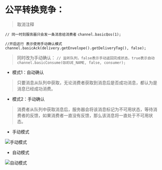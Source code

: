 # 公平转换竞争：
> 取消注释
 
`// 同一时刻服务器只会发一条消息给消费者`
`channel.basicQos(1); `

`//开启这行 表示使用手动确认模式`
`channel.basicAck(delivery.getEnvelope().getDeliveryTag(), false);`

> 同时改为手动确认：
`// 监听队列，false表示手动返回完成状态，true表示自动`
`channel.basicConsume(QUEUE_NAME, false, consumer);`

- 模式1：自动确认
> 只要消息从队列中获取，无论消费者获取到消息后是否成功消息，都认为是消息已经成功消费。
- 模式2：手动确认
> 消费者从队列中获取消息后，服务器会将该消息标记为不可用状态，等待消费者的反馈，如果消费者一直没有反馈，那么该消息将一直处于不可用状态。

- 手动模式

![手动模式](https://img-blog.csdn.net/2018080522513442?watermark/2/text/aHR0cHM6Ly9ibG9nLmNzZG4ubmV0L3pwY2FuZHpoag==/font/5a6L5L2T/fontsize/400/fill/I0JBQkFCMA==/dissolve/70)

- 自动模式

![自动模式](https://img-blog.csdn.net/20180805225140850?watermark/2/text/aHR0cHM6Ly9ibG9nLmNzZG4ubmV0L3pwY2FuZHpoag==/font/5a6L5L2T/fontsize/400/fill/I0JBQkFCMA==/dissolve/70)
